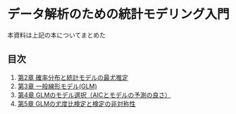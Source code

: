 # データ解析のための統計モデリング入門
本資料は上記の本についてまとめた

## 目次
 1. [第2章 確率分布と統計モデルの最尤推定](https://github.com/yuki33/greenbook/blob/master/Chapter2.ipynb)
 2. [第3章 一般線形モデル(GLM)](https://github.com/yuki33/greenbook/blob/master/Chapter3.ipynb)
 3. [第4章 GLMのモデル選択（AICとモデルの予測の良さ）](https://github.com/yuki33/greenbook/blob/master/Chapter4.ipynb)
 4. [第5章 GLMの尤度比検定と検定の非対称性](https://github.com/yuki33/greenbook/blob/master/Chapter5.ipynb)
